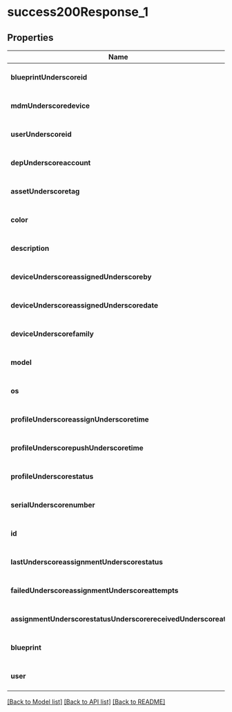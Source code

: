 # success200Response_1

## Properties
Name | Type | Description | Notes
------------ | ------------- | ------------- | -------------
**blueprintUnderscoreid** | **string** |  | [optional] [default to null]
**mdmUnderscoredevice** | [**Success200Response1MdmDevice**](Success200Response1MdmDevice.md) |  | [optional] [default to null]
**userUnderscoreid** | **string** |  | [optional] [default to null]
**depUnderscoreaccount** | [**Success200Response1DepAccount**](Success200Response1DepAccount.md) |  | [optional] [default to null]
**assetUnderscoretag** | **string** |  | [optional] [default to null]
**color** | **string** |  | [optional] [default to null]
**description** | **string** |  | [optional] [default to null]
**deviceUnderscoreassignedUnderscoreby** | **string** |  | [optional] [default to null]
**deviceUnderscoreassignedUnderscoredate** | **string** |  | [optional] [default to null]
**deviceUnderscorefamily** | **string** |  | [optional] [default to null]
**model** | **string** |  | [optional] [default to null]
**os** | **string** |  | [optional] [default to null]
**profileUnderscoreassignUnderscoretime** | **string** |  | [optional] [default to null]
**profileUnderscorepushUnderscoretime** | **string** |  | [optional] [default to null]
**profileUnderscorestatus** | **string** |  | [optional] [default to null]
**serialUnderscorenumber** | **string** |  | [optional] [default to null]
**id** | **string** |  | [optional] [default to null]
**lastUnderscoreassignmentUnderscorestatus** | **string** |  | [optional] [default to null]
**failedUnderscoreassignmentUnderscoreattempts** | **integer** |  | [optional] [default to null]
**assignmentUnderscorestatusUnderscorereceivedUnderscoreat** | **string** |  | [optional] [default to null]
**blueprint** | **string** |  | [optional] [default to null]
**user** | **string** |  | [optional] [default to null]

[[Back to Model list]](../README.md#documentation-for-models) [[Back to API list]](../README.md#documentation-for-api-endpoints) [[Back to README]](../README.md)


